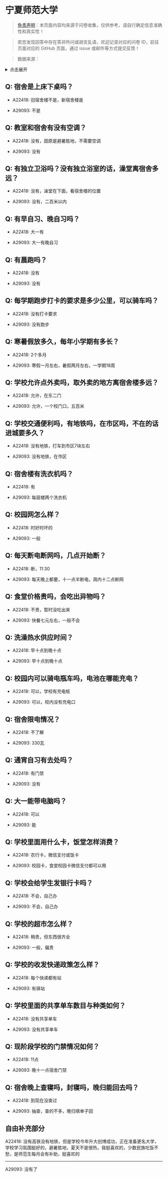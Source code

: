 # 宁夏师范大学

> [免责声明](https://colleges.chat/#_3)：本页面内容均来源于问卷收集，仅供参考，请自行确定信息准确性和真实性！

> 若您发现回答中存在答非所问或胡言乱语，欢迎记录对应的问卷 ID，前往页面对应的 GitHub 页面，通过 issue 或邮件等方式提交反馈！

> 数据来源：

<details><summary>点击展开</summary>
<ul>
<li>A22418: 2777230938@qq.com (2024 年 06 月)</li>
<li>A29093: 匿名 (2025 年 06 月)</li>
</ul>
</details>

## Q: 宿舍是上床下桌吗？

- A22418: 旧宿舍楼不是，新宿舍楼是

- A29093: 不是

## Q: 教室和宿舍有没有空调？

- A22418: 没有，固原是避暑胜地，不需要空调

- A29093: 没有

## Q: 有独立卫浴吗？没有独立浴室的话，澡堂离宿舍多远？

- A22418: 没有，澡堂在下面，看宿舍楼的位置

- A29093: 没有，二百米以内

## Q: 有早自习、晚自习吗？

- A22418: 大一有

- A29093: 大一有晚自习

## Q: 有晨跑吗？

- A22418: 没有

- A29093: 没有

## Q: 每学期跑步打卡的要求是多少公里，可以骑车吗？

- A22418: 没有打卡要求

- A29093: 没有跑步

## Q: 寒暑假放多久，每年小学期有多长？

- A22418: 2个多月

- A29093: 寒假一月左右，暑假两月左右，一学期18周

## Q: 学校允许点外卖吗，取外卖的地方离宿舍楼多远？

- A22418: 允许，在东二门

- A29093: 允许，一个校门口，五百米

## Q: 学校交通便利吗，有地铁吗，在市区吗，不在的话进城要多久？

- A22418: 没有地铁，打车到市区7块左右

- A29093: 没有地铁，在市区

## Q: 宿舍楼有洗衣机吗？

- A22418: 有

- A29093: 每层楼两个洗衣机

## Q: 校园网怎么样？

- A22418: 时好时坏的

- A29093: 一般

## Q: 每天断电断网吗，几点开始断？

- A22418: 断，11:30

- A29093: 每天晚上都要，十一点半断电，周内十二点断网

## Q: 食堂价格贵吗，会吃出异物吗？

- A22418: 不贵，暂时没吃出来

- A29093: 快餐七元左右，一般不会

## Q: 洗澡热水供应时间？

- A22418: 早十点到晚十点

- A29093: 早十点到晚十点

## Q: 校园内可以骑电瓶车吗，电池在哪能充电？

- A22418: 可以，学校有充电桩

- A29093: 可以，校内没有充电口

## Q: 宿舍限电情况？

- A22418: 不了解

- A29093: 330瓦

## Q: 通宵自习有去处吗？

- A22418: 有门禁

- A29093: 没有

## Q: 大一能带电脑吗？

- A22418: 可以

- A29093: 能

## Q: 学校里面用什么卡，饭堂怎样消费？

- A22418: 农行卡，微信支付或饭卡

- A29093: 校园卡，食堂校园卡微信支付都可以用

## Q: 学校会给学生发银行卡吗？

- A22418: 不会，自己办

- A29093: 不会，自己办

## Q: 学校的超市怎么样？

- A22418: 稍贵，但东西很齐全

- A29093: 一般，偏贵

## Q: 学校的收发快递政策怎么样？

- A22418: 每个快递都有站

- A29093: 有驿站

## Q: 学校里面的共享单车数目与种类如何？

- A22418: 没有共享单车

- A29093: 没有共享单车

## Q: 现阶段学校的门禁情况如何？

- A22418: 11点

- A29093: 晚十一点宿舍门禁

## Q: 宿舍晚上查寝吗，封寝吗，晚归能回去吗？

- A22418: 到现在没查过

- A29093: 抽查，查的不多，晚归填单子回

## 自由补充部分

A22418: 没有高铁没有地铁，但是学校今年升大创博成功，正在准备更名大学，学校学习氛围挺好的，避暑胜地，夏天不是很热，我挺喜欢的，少数民族吃饭不愁，是师范生每月会有补助，挺喜欢的

***

A29093: 没有了